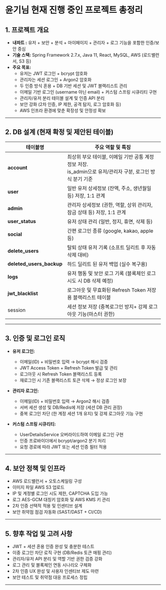 # 윤기님 현재 진행 중인 프로젝트 총정리

## 1. 프로젝트 개요
- **내파트 :** 유저 + 보안 + 분석 + 마이페이지 + 관리자 + 로그 기능을 포함한 인증/보안 중심
- **기술 스택:** Spring Framework 2.7.x, Java 11, React, MySQL, AWS (로드밸런서, S3 등)
- **주요 목표:**  
  - 유저는 JWT 로그인 + bcrypt 암호화  
  - 관리자는 세션 로그인 + Argon2 암호화  
  - 두 인증 방식 혼용 + DB 기반 세션 및 JWT 블랙리스트 관리  
  - 이메일 기반 로그인 (username 아닌 email) + 커스텀 스프링 시큐리티 구현  
  - 관리자/유저 분리 테이블 설계 및 인증 API 분리  
  - 보안 강화 (2차 인증, IP 제한, 공격 탐지, 로그 암호화 등)  
  - AWS 인프라 환경에 맞춘 확장성 및 안정성 확보

---

## 2. DB 설계 (현재 확정 및 제안된 테이블)

| 테이블명               | 주요 역할 및 특징                                     |
|--------------------|----------------------------------------------|
| **account**           | 최상위 부모 테이블, 이메일 기반 공통 계정 정보 저장. <br> is_admin으로 유저/관리자 구분, 로그인 방식 분기 기준 |
| **user**              | 일반 유저 상세정보 (잔액, 주소, 생년월일 등) 저장, 1:1 관계 |
| **admin**             | 관리자 상세정보 (권한, 역할, 상위 관리자, 잠금 상태 등) 저장, 1:1 관계 |
| **user_status**       | 유저 상태 관리 (일반, 정지, 휴면, 삭제 등)                   |
| **social**            | 간편 로그인 종류 (google, kakao, apple 등)                 |
| **delete_users**      | 탈퇴 상태 유저 기록 (소프트 딜리트 후 자동 삭제 대비)           |
| **deleted_users_backup** | 하드 딜리트 된 유저 백업 (실수 복구용)                       |
| **logs**              | 유저 행동 및 보안 로그 기록 (블록체인 로그 시도 시 DB 삭제 예정)     |
| **jwt_blacklist**     | 로그아웃 및 무효화된 Refresh Token 저장용 블랙리스트 테이블          |
|session                | 세션 정보 저장 (중복로그인 방지+ 강제 로그아웃 기능(마스터 권한)     |
---

## 3. 인증 및 로그인 로직

- **유저 로그인:**  
  - 이메일(ID) + 비밀번호 입력 → bcrypt 해시 검증  
  - JWT Access Token + Refresh Token 발급 및 관리  
  - 로그아웃 시 Refresh Token 블랙리스트 등록  
  - 재로그인 시 기존 블랙리스트 토큰 삭제 → 정상 로그인 보장  

- **관리자 로그인:**  
  - 이메일(ID) + 비밀번호 입력 → Argon2 해시 검증  
  - 서버 세션 생성 및 DB/Redis에 저장 (세션 DB 관리 권장)  
  - 중복 로그인 차단 (한 계정 세션 1개 유지) 및 강제 로그아웃 기능 구현  

- **커스텀 스프링 시큐리티:**  
  - UserDetailsService 오버라이드하여 이메일 로그인 구현  
  - 인증 프로바이더에서 bcrypt/argon2 분기 처리  
  - 요청 경로에 따라 JWT 또는 세션 인증 필터 적용  

---

## 4. 보안 정책 및 인프라

- AWS 로드밸런서 + 오토스케일링 구성  
- 이미지 파일 AWS S3 업로드  
- IP 및 계정별 로그인 시도 제한, CAPTCHA 도입 가능  
- 로그 AES-GCM 대칭키 암호화 및 AWS KMS 키 관리  
- 2차 인증 선택적 적용 및 인센티브 설계  
- 보안 취약점 점검 자동화 (SAST/DAST + CI/CD)  

---

## 5. 향후 작업 및 고려 사항

- JWT + 세션 혼용 인증 완성 및 충분한 테스트  
- 이중 로그인 차단 로직 구현 (DB/Redis 토큰 매핑 관리)  
- 관리자/유저 API 분리 및 역할 기반 권한 검증 강화  
- 로그 관리 및 블록체인 연동 시나리오 구체화  
- 2차 인증 UX 완성 및 사용자 인센티브 제도 마련  
- 보안 테스트 및 취약점 대응 프로세스 정립  

---
